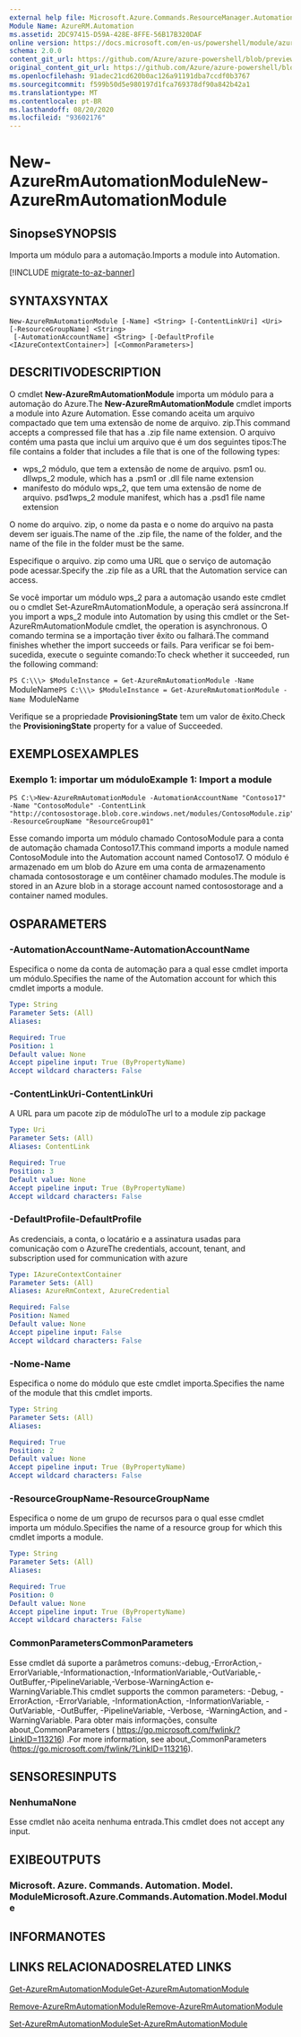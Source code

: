 ```yaml
---
external help file: Microsoft.Azure.Commands.ResourceManager.Automation.dll-Help.xml
Module Name: AzureRM.Automation
ms.assetid: 2DC97415-D59A-428E-8FFE-56B17B320DAF
online version: https://docs.microsoft.com/en-us/powershell/module/azurerm.automation/new-azurermautomationmodule
schema: 2.0.0
content_git_url: https://github.com/Azure/azure-powershell/blob/preview/src/ResourceManager/Automation/Commands.Automation/help/New-AzureRmAutomationModule.md
original_content_git_url: https://github.com/Azure/azure-powershell/blob/preview/src/ResourceManager/Automation/Commands.Automation/help/New-AzureRmAutomationModule.md
ms.openlocfilehash: 91adec21cd620b0ac126a91191dba7ccdf0b3767
ms.sourcegitcommit: f599b50d5e980197d1fca769378df90a842b42a1
ms.translationtype: MT
ms.contentlocale: pt-BR
ms.lasthandoff: 08/20/2020
ms.locfileid: "93602176"
---
```

# <span data-ttu-id="1df18-101">New-AzureRmAutomationModule</span><span class="sxs-lookup"><span data-stu-id="1df18-101">New-AzureRmAutomationModule</span></span>

## <span data-ttu-id="1df18-102">Sinopse</span><span class="sxs-lookup"><span data-stu-id="1df18-102">SYNOPSIS</span></span>
<span data-ttu-id="1df18-103">Importa um módulo para a automação.</span><span class="sxs-lookup"><span data-stu-id="1df18-103">Imports a module into Automation.</span></span>

[!INCLUDE [migrate-to-az-banner](../../includes/migrate-to-az-banner.md)]

## <span data-ttu-id="1df18-104">SYNTAX</span><span class="sxs-lookup"><span data-stu-id="1df18-104">SYNTAX</span></span>

```
New-AzureRmAutomationModule [-Name] <String> [-ContentLinkUri] <Uri> [-ResourceGroupName] <String>
 [-AutomationAccountName] <String> [-DefaultProfile <IAzureContextContainer>] [<CommonParameters>]
```

## <span data-ttu-id="1df18-105">DESCRITIVO</span><span class="sxs-lookup"><span data-stu-id="1df18-105">DESCRIPTION</span></span>
<span data-ttu-id="1df18-106">O cmdlet **New-AzureRmAutomationModule** importa um módulo para a automação do Azure.</span><span class="sxs-lookup"><span data-stu-id="1df18-106">The **New-AzureRmAutomationModule** cmdlet imports a module into Azure Automation.</span></span>
<span data-ttu-id="1df18-107">Esse comando aceita um arquivo compactado que tem uma extensão de nome de arquivo. zip.</span><span class="sxs-lookup"><span data-stu-id="1df18-107">This command accepts a compressed file that has a .zip file name extension.</span></span>
<span data-ttu-id="1df18-108">O arquivo contém uma pasta que inclui um arquivo que é um dos seguintes tipos:</span><span class="sxs-lookup"><span data-stu-id="1df18-108">The file contains a folder that includes a file that is one of the following types:</span></span> 

- <span data-ttu-id="1df18-109">wps_2 módulo, que tem a extensão de nome de arquivo. psm1 ou. dll</span><span class="sxs-lookup"><span data-stu-id="1df18-109">wps_2 module, which has a .psm1 or .dll file name extension</span></span> 
- <span data-ttu-id="1df18-110">manifesto do módulo wps_2, que tem uma extensão de nome de arquivo. psd1</span><span class="sxs-lookup"><span data-stu-id="1df18-110">wps_2 module manifest, which has a .psd1 file name extension</span></span>

<span data-ttu-id="1df18-111">O nome do arquivo. zip, o nome da pasta e o nome do arquivo na pasta devem ser iguais.</span><span class="sxs-lookup"><span data-stu-id="1df18-111">The name of the .zip file, the name of the folder, and the name of the file in the folder must be the same.</span></span>

<span data-ttu-id="1df18-112">Especifique o arquivo. zip como uma URL que o serviço de automação pode acessar.</span><span class="sxs-lookup"><span data-stu-id="1df18-112">Specify the .zip file as a URL that the Automation service can access.</span></span>

<span data-ttu-id="1df18-113">Se você importar um módulo wps_2 para a automação usando este cmdlet ou o cmdlet Set-AzureRmAutomationModule, a operação será assíncrona.</span><span class="sxs-lookup"><span data-stu-id="1df18-113">If you import a wps_2 module into Automation by using this cmdlet or the Set-AzureRmAutomationModule cmdlet, the operation is asynchronous.</span></span>
<span data-ttu-id="1df18-114">O comando termina se a importação tiver êxito ou falhará.</span><span class="sxs-lookup"><span data-stu-id="1df18-114">The command finishes whether the import succeeds or fails.</span></span>
<span data-ttu-id="1df18-115">Para verificar se foi bem-sucedida, execute o seguinte comando:</span><span class="sxs-lookup"><span data-stu-id="1df18-115">To check whether it succeeded, run the following command:</span></span>

<span data-ttu-id="1df18-116">`PS C:\\\> $ModuleInstance = Get-AzureRmAutomationModule -Name `ModuleName</span><span class="sxs-lookup"><span data-stu-id="1df18-116">`PS C:\\\> $ModuleInstance = Get-AzureRmAutomationModule -Name `ModuleName</span></span>

<span data-ttu-id="1df18-117">Verifique se a propriedade **ProvisioningState** tem um valor de êxito.</span><span class="sxs-lookup"><span data-stu-id="1df18-117">Check the **ProvisioningState** property for a value of Succeeded.</span></span>

## <span data-ttu-id="1df18-118">EXEMPLOS</span><span class="sxs-lookup"><span data-stu-id="1df18-118">EXAMPLES</span></span>

### <span data-ttu-id="1df18-119">Exemplo 1: importar um módulo</span><span class="sxs-lookup"><span data-stu-id="1df18-119">Example 1: Import a module</span></span>
```
PS C:\>New-AzureRmAutomationModule -AutomationAccountName "Contoso17" -Name "ContosoModule" -ContentLink "http://contosostorage.blob.core.windows.net/modules/ContosoModule.zip" -ResourceGroupName "ResourceGroup01"
```

<span data-ttu-id="1df18-120">Esse comando importa um módulo chamado ContosoModule para a conta de automação chamada Contoso17.</span><span class="sxs-lookup"><span data-stu-id="1df18-120">This command imports a module named ContosoModule into the Automation account named Contoso17.</span></span>
<span data-ttu-id="1df18-121">O módulo é armazenado em um blob do Azure em uma conta de armazenamento chamada contosostorage e um contêiner chamado modules.</span><span class="sxs-lookup"><span data-stu-id="1df18-121">The module is stored in an Azure blob in a storage account named contosostorage and a container named modules.</span></span>

## <span data-ttu-id="1df18-122">OS</span><span class="sxs-lookup"><span data-stu-id="1df18-122">PARAMETERS</span></span>

### <span data-ttu-id="1df18-123">-AutomationAccountName</span><span class="sxs-lookup"><span data-stu-id="1df18-123">-AutomationAccountName</span></span>
<span data-ttu-id="1df18-124">Especifica o nome da conta de automação para a qual esse cmdlet importa um módulo.</span><span class="sxs-lookup"><span data-stu-id="1df18-124">Specifies the name of the Automation account for which this cmdlet imports a module.</span></span>

```yaml
Type: String
Parameter Sets: (All)
Aliases: 

Required: True
Position: 1
Default value: None
Accept pipeline input: True (ByPropertyName)
Accept wildcard characters: False
```

### <span data-ttu-id="1df18-125">-ContentLinkUri</span><span class="sxs-lookup"><span data-stu-id="1df18-125">-ContentLinkUri</span></span>
<span data-ttu-id="1df18-126">A URL para um pacote zip de módulo</span><span class="sxs-lookup"><span data-stu-id="1df18-126">The url to a module zip package</span></span>

```yaml
Type: Uri
Parameter Sets: (All)
Aliases: ContentLink

Required: True
Position: 3
Default value: None
Accept pipeline input: True (ByPropertyName)
Accept wildcard characters: False
```

### <span data-ttu-id="1df18-127">-DefaultProfile</span><span class="sxs-lookup"><span data-stu-id="1df18-127">-DefaultProfile</span></span>
<span data-ttu-id="1df18-128">As credenciais, a conta, o locatário e a assinatura usadas para comunicação com o Azure</span><span class="sxs-lookup"><span data-stu-id="1df18-128">The credentials, account, tenant, and subscription used for communication with azure</span></span>

```yaml
Type: IAzureContextContainer
Parameter Sets: (All)
Aliases: AzureRmContext, AzureCredential

Required: False
Position: Named
Default value: None
Accept pipeline input: False
Accept wildcard characters: False
```

### <span data-ttu-id="1df18-129">-Nome</span><span class="sxs-lookup"><span data-stu-id="1df18-129">-Name</span></span>
<span data-ttu-id="1df18-130">Especifica o nome do módulo que este cmdlet importa.</span><span class="sxs-lookup"><span data-stu-id="1df18-130">Specifies the name of the module that this cmdlet imports.</span></span>

```yaml
Type: String
Parameter Sets: (All)
Aliases: 

Required: True
Position: 2
Default value: None
Accept pipeline input: True (ByPropertyName)
Accept wildcard characters: False
```

### <span data-ttu-id="1df18-131">-ResourceGroupName</span><span class="sxs-lookup"><span data-stu-id="1df18-131">-ResourceGroupName</span></span>
<span data-ttu-id="1df18-132">Especifica o nome de um grupo de recursos para o qual esse cmdlet importa um módulo.</span><span class="sxs-lookup"><span data-stu-id="1df18-132">Specifies the name of a resource group for which this cmdlet imports a module.</span></span>

```yaml
Type: String
Parameter Sets: (All)
Aliases: 

Required: True
Position: 0
Default value: None
Accept pipeline input: True (ByPropertyName)
Accept wildcard characters: False
```

### <span data-ttu-id="1df18-133">CommonParameters</span><span class="sxs-lookup"><span data-stu-id="1df18-133">CommonParameters</span></span>
<span data-ttu-id="1df18-134">Esse cmdlet dá suporte a parâmetros comuns:-debug,-ErrorAction,-ErrorVariable,-Informationaction,-InformationVariable,-OutVariable,-OutBuffer,-PipelineVariable,-Verbose-WarningAction e-WarningVariable.</span><span class="sxs-lookup"><span data-stu-id="1df18-134">This cmdlet supports the common parameters: -Debug, -ErrorAction, -ErrorVariable, -InformationAction, -InformationVariable, -OutVariable, -OutBuffer, -PipelineVariable, -Verbose, -WarningAction, and -WarningVariable.</span></span> <span data-ttu-id="1df18-135">Para obter mais informações, consulte about_CommonParameters ( https://go.microsoft.com/fwlink/?LinkID=113216) .</span><span class="sxs-lookup"><span data-stu-id="1df18-135">For more information, see about_CommonParameters (https://go.microsoft.com/fwlink/?LinkID=113216).</span></span>

## <span data-ttu-id="1df18-136">SENSORES</span><span class="sxs-lookup"><span data-stu-id="1df18-136">INPUTS</span></span>

### <span data-ttu-id="1df18-137">Nenhuma</span><span class="sxs-lookup"><span data-stu-id="1df18-137">None</span></span>
<span data-ttu-id="1df18-138">Esse cmdlet não aceita nenhuma entrada.</span><span class="sxs-lookup"><span data-stu-id="1df18-138">This cmdlet does not accept any input.</span></span>

## <span data-ttu-id="1df18-139">EXIBE</span><span class="sxs-lookup"><span data-stu-id="1df18-139">OUTPUTS</span></span>

### <span data-ttu-id="1df18-140">Microsoft. Azure. Commands. Automation. Model. Module</span><span class="sxs-lookup"><span data-stu-id="1df18-140">Microsoft.Azure.Commands.Automation.Model.Module</span></span>

## <span data-ttu-id="1df18-141">INFORMA</span><span class="sxs-lookup"><span data-stu-id="1df18-141">NOTES</span></span>

## <span data-ttu-id="1df18-142">LINKS RELACIONADOS</span><span class="sxs-lookup"><span data-stu-id="1df18-142">RELATED LINKS</span></span>

[<span data-ttu-id="1df18-143">Get-AzureRmAutomationModule</span><span class="sxs-lookup"><span data-stu-id="1df18-143">Get-AzureRmAutomationModule</span></span>](./Get-AzureRmAutomationModule.md)

[<span data-ttu-id="1df18-144">Remove-AzureRmAutomationModule</span><span class="sxs-lookup"><span data-stu-id="1df18-144">Remove-AzureRmAutomationModule</span></span>](./Remove-AzureRmAutomationModule.md)

[<span data-ttu-id="1df18-145">Set-AzureRmAutomationModule</span><span class="sxs-lookup"><span data-stu-id="1df18-145">Set-AzureRmAutomationModule</span></span>](./Set-AzureRmAutomationModule.md)


